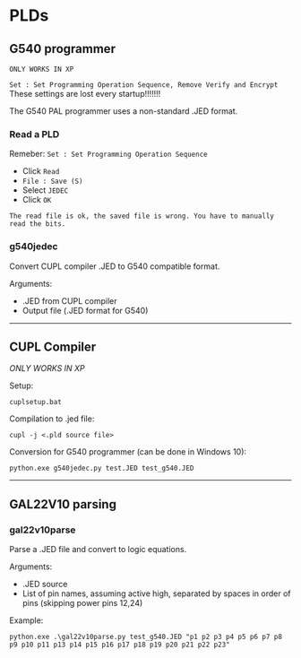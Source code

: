 # PLDs

## G540 programmer

`ONLY WORKS IN XP`

`Set : Set Programming Operation Sequence, Remove Verify and Encrypt` These settings are lost every startup!!!!!!!

The G540 PAL programmer uses a non-standard .JED format.

### Read a PLD

Remeber: `Set : Set Programming Operation Sequence`

- Click `Read`
- `File : Save (S)`
- Select `JEDEC`
- Click `OK`

`The read file is ok, the saved file is wrong. You have to manually read the bits.`

### g540jedec

Convert CUPL compiler .JED to G540 compatible format.

Arguments:

- .JED from CUPL compiler
- Output file (.JED format for G540)

---

## CUPL Compiler

*ONLY WORKS IN XP*

Setup:

~~~
cuplsetup.bat
~~~

Compilation to .jed file:

~~~
cupl -j <.pld source file>
~~~

Conversion for G540 programmer (can be done in Windows 10):

~~~
python.exe g540jedec.py test.JED test_g540.JED
~~~

---


## GAL22V10 parsing

### gal22v10parse

Parse a .JED file and convert to logic equations.

Arguments:

- .JED source
- List of pin names, assuming active high, separated by spaces in order of pins (skipping power pins 12,24)

Example:

~~~
python.exe .\gal22v10parse.py test_g540.JED "p1 p2 p3 p4 p5 p6 p7 p8 p9 p10 p11 p13 p14 p15 p16 p17 p18 p19 p20 p21 p22 p23"
~~~

